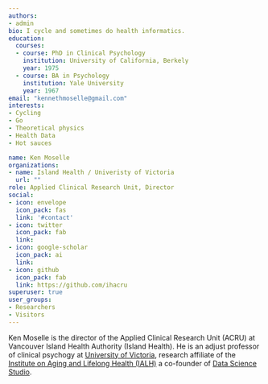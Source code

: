 ```yaml
---
authors:
- admin
bio: I cycle and sometimes do health informatics.
education:
  courses:
  - course: PhD in Clinical Psychology
    institution: University of California, Berkely
    year: 1975
  - course: BA in Psychology
    institution: Yale University
    year: 1967
email: "kennethmoselle@gmail.com"
interests:
- Cycling
- Go
- Theoretical physics
- Health Data
- Hot sauces

name: Ken Moselle
organizations:
- name: Island Health / Univeristy of Victoria
  url: ""
role: Applied Clinical Research Unit, Director
social:
- icon: envelope
  icon_pack: fas
  link: '#contact'
- icon: twitter
  icon_pack: fab
  link: 
- icon: google-scholar
  icon_pack: ai
  link: 
- icon: github
  icon_pack: fab
  link: https://github.com/ihacru
superuser: true
user_groups:
- Researchers
- Visitors
---
```


Ken Moselle is the director of the Applied Clinical Research Unit (ACRU) at Vancouver Island Health Authority (Island Health). He is an adjust professor of clinical psychogy at [University of Victoria][uvic], research affiliate of the [Institute on Aging and Lifelong Health (IALH)][ialh] a co-founder of [Data Science Studio][dss]. 


[uvic]:http://uvic.ca
[ialh]:http://uvic.ca/aging
[dss]:http://dss-ialh.rbind.io


